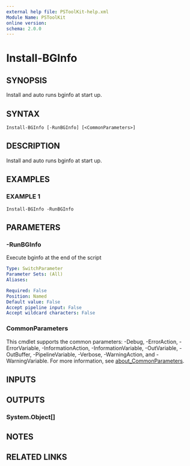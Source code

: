 ```yaml
---
external help file: PSToolKit-help.xml
Module Name: PSToolKit
online version:
schema: 2.0.0
---
```


# Install-BGInfo

## SYNOPSIS
Install and auto runs bginfo at start up.

## SYNTAX

```
Install-BGInfo [-RunBGInfo] [<CommonParameters>]
```

## DESCRIPTION
Install and auto runs bginfo at start up.

## EXAMPLES

### EXAMPLE 1
```
Install-BGInfo -RunBGInfo
```

## PARAMETERS

### -RunBGInfo
Execute bginfo at the end of the script

```yaml
Type: SwitchParameter
Parameter Sets: (All)
Aliases:

Required: False
Position: Named
Default value: False
Accept pipeline input: False
Accept wildcard characters: False
```

### CommonParameters
This cmdlet supports the common parameters: -Debug, -ErrorAction, -ErrorVariable, -InformationAction, -InformationVariable, -OutVariable, -OutBuffer, -PipelineVariable, -Verbose, -WarningAction, and -WarningVariable. For more information, see [about_CommonParameters](http://go.microsoft.com/fwlink/?LinkID=113216).

## INPUTS

## OUTPUTS

### System.Object[]
## NOTES

## RELATED LINKS
